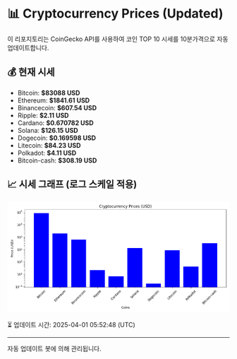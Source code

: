 
# 📊 Cryptocurrency Prices (Updated)

이 리포지토리는 CoinGecko API를 사용하여 코인 TOP 10 시세를 10분가격으로 자동 업데이트합니다.

## 💰 현재 시세
- Bitcoin: **$83088 USD**
- Ethereum: **$1841.61 USD**
- Binancecoin: **$607.54 USD**
- Ripple: **$2.11 USD**
- Cardano: **$0.670782 USD**
- Solana: **$126.15 USD**
- Dogecoin: **$0.169598 USD**
- Litecoin: **$84.23 USD**
- Polkadot: **$4.11 USD**
- Bitcoin-cash: **$308.19 USD**

## 📈 시세 그래프 (로그 스케일 적용)
![Crypto Prices](crypto_prices.png)

⏳ 업데이트 시간: 2025-04-01 05:52:48 (UTC)

---
자동 업데이트 봇에 의해 관리됩니다.
